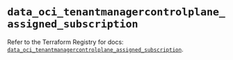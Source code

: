 # `data_oci_tenantmanagercontrolplane_assigned_subscription`

Refer to the Terraform Registry for docs: [`data_oci_tenantmanagercontrolplane_assigned_subscription`](https://registry.terraform.io/providers/oracle/oci/7.19.0/docs/data-sources/tenantmanagercontrolplane_assigned_subscription).
